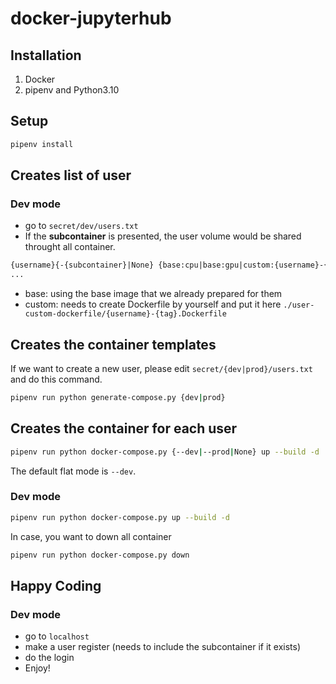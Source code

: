 # docker-jupyterhub
 
## Installation
1. Docker
2. pipenv and Python3.10

## Setup
```sh
pipenv install
```

## Creates list of user

### Dev mode

- go to ```secret/dev/users.txt``` 
- If the **subcontainer** is presented, the user volume would be shared throught all container.
```txt
{username}{-{subcontainer}|None} {base:cpu|base:gpu|custom:{username}-{tag}}
...
```

- base: using the base image that we already prepared for them
- custom: needs to create Dockerfile by yourself and put it here ```./user-custom-dockerfile/{username}-{tag}.Dockerfile```


## Creates the container templates

If we want to create a new user, please edit ```secret/{dev|prod}/users.txt```  and do this command.
```sh
pipenv run python generate-compose.py {dev|prod}
```

## Creates the container for each user


```sh
pipenv run python docker-compose.py {--dev|--prod|None} up --build -d
```
The default flat mode is ```--dev```.

### Dev mode
```sh
pipenv run python docker-compose.py up --build -d
```

In case, you want to down all container
```sh
pipenv run python docker-compose.py down
```

## Happy Coding

### Dev mode
- go to ```localhost```
- make a user register (needs to include the subcontainer if it exists)
- do the login
- Enjoy!